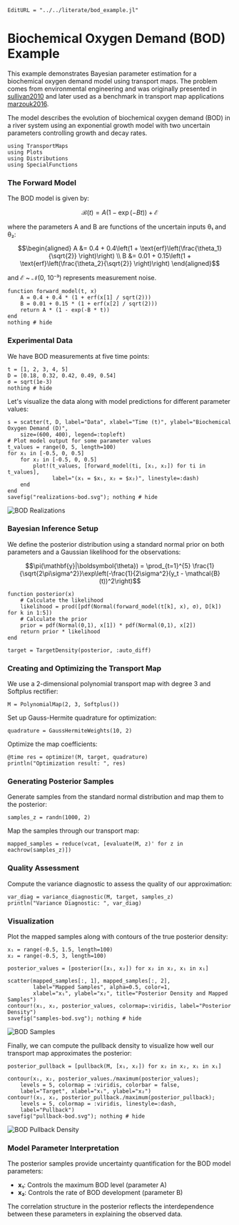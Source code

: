 ```@meta
EditURL = "../../literate/bod_example.jl"
```

# Biochemical Oxygen Demand (BOD) Example

This example demonstrates Bayesian parameter estimation for a biochemical oxygen
demand model using transport maps. The problem comes from environmental engineering
and was originally presented in [sullivan2010](@cite) and later used as a benchmark
in transport map applications [marzouk2016](@cite).

The model describes the evolution of biochemical oxygen demand (BOD) in a river system
using an exponential growth model with two uncertain parameters controlling growth
and decay rates.

````@example bod_example
using TransportMaps
using Plots
using Distributions
using SpecialFunctions
````

### The Forward Model

The BOD model is given by:
```math
\mathcal{B}(t) = A(1-\exp(-Bt))+\mathcal{E}
```
where the parameters A and B are functions of the uncertain inputs θ₁ and θ₂:
```math
\begin{aligned}
A &= 0.4 + 0.4\left(1 + \text{erf}\left(\frac{\theta_1}{\sqrt{2}} \right)\right) \\
B &= 0.01 + 0.15\left(1 + \text{erf}\left(\frac{\theta_2}{\sqrt{2}} \right)\right)
\end{aligned}
```
and ℰ ~ 𝒩(0, 10⁻³) represents measurement noise.

````@example bod_example
function forward_model(t, x)
    A = 0.4 + 0.4 * (1 + erf(x[1] / sqrt(2)))
    B = 0.01 + 0.15 * (1 + erf(x[2] / sqrt(2)))
    return A * (1 - exp(-B * t))
end
nothing # hide
````

### Experimental Data

We have BOD measurements at five time points:

````@example bod_example
t = [1, 2, 3, 4, 5]
D = [0.18, 0.32, 0.42, 0.49, 0.54]
σ = sqrt(1e-3)
nothing # hide
````

Let's visualize the data along with model predictions for different parameter values:

````@example bod_example
s = scatter(t, D, label="Data", xlabel="Time (t)", ylabel="Biochemical Oxygen Demand (D)",
    size=(600, 400), legend=:topleft)
# Plot model output for some parameter values
t_values = range(0, 5, length=100)
for x₁ in [-0.5, 0, 0.5]
    for x₂ in [-0.5, 0, 0.5]
        plot!(t_values, [forward_model(ti, [x₁, x₂]) for ti in t_values],
              label="(x₁ = $x₁, x₂ = $x₂)", linestyle=:dash)
    end
end
savefig("realizations-bod.svg"); nothing # hide
````

![BOD Realizations](realizations-bod.svg)

### Bayesian Inference Setup

We define the posterior distribution using a standard normal prior on both parameters
and a Gaussian likelihood for the observations:
```math
\pi(\mathbf{y}|\boldsymbol{\theta}) = \prod_{t=1}^{5} \frac{1}{\sqrt{2\pi\sigma^2}}\exp\left(-\frac{1}{2\sigma^2}(y_t - \mathcal{B}(t))^2\right)
```

````@example bod_example
function posterior(x)
    # Calculate the likelihood
    likelihood = prod([pdf(Normal(forward_model(t[k], x), σ), D[k]) for k in 1:5])
    # Calculate the prior
    prior = pdf(Normal(0,1), x[1]) * pdf(Normal(0,1), x[2])
    return prior * likelihood
end

target = TargetDensity(posterior, :auto_diff)
````

### Creating and Optimizing the Transport Map

We use a 2-dimensional polynomial transport map with degree 3 and Softplus rectifier:

````@example bod_example
M = PolynomialMap(2, 3, Softplus())
````

Set up Gauss-Hermite quadrature for optimization:

````@example bod_example
quadrature = GaussHermiteWeights(10, 2)
````

Optimize the map coefficients:

````@example bod_example
@time res = optimize!(M, target, quadrature)
println("Optimization result: ", res)
````

### Generating Posterior Samples

Generate samples from the standard normal distribution and map them to the posterior:

````@example bod_example
samples_z = randn(1000, 2)
````

Map the samples through our transport map:

````@example bod_example
mapped_samples = reduce(vcat, [evaluate(M, z)' for z in eachrow(samples_z)])
````

### Quality Assessment

Compute the variance diagnostic to assess the quality of our approximation:

````@example bod_example
var_diag = variance_diagnostic(M, target, samples_z)
println("Variance Diagnostic: ", var_diag)
````

### Visualization

Plot the mapped samples along with contours of the true posterior density:

````@example bod_example
x₁ = range(-0.5, 1.5, length=100)
x₂ = range(-0.5, 3, length=100)

posterior_values = [posterior([x₁, x₂]) for x₂ in x₂, x₁ in x₁]

scatter(mapped_samples[:, 1], mapped_samples[:, 2],
        label="Mapped Samples", alpha=0.5, color=1,
        xlabel="x₁", ylabel="x₂", title="Posterior Density and Mapped Samples")
contour!(x₁, x₂, posterior_values, colormap=:viridis, label="Posterior Density")
savefig("samples-bod.svg"); nothing # hide
````

![BOD Samples](samples-bod.svg)

Finally, we can compute the pullback density to visualize how well our transport map approximates the posterior:

````@example bod_example
posterior_pullback = [pullback(M, [x₁, x₂]) for x₂ in x₂, x₁ in x₁]

contour(x₁, x₂, posterior_values./maximum(posterior_values);
    levels = 5, colormap = :viridis, colorbar = false,
    label="Target", xlabel="x₁", ylabel="x₂")
contour!(x₁, x₂, posterior_pullback./maximum(posterior_pullback);
    levels = 5, colormap = :viridis, linestyle=:dash,
    label="Pullback")
savefig("pullback-bod.svg"); nothing # hide
````

![BOD Pullback Density](pullback-bod.svg)

### Model Parameter Interpretation

The posterior samples provide uncertainty quantification for the BOD model parameters:
- **x₁**: Controls the maximum BOD level (parameter A)
- **x₂**: Controls the rate of BOD development (parameter B)

The correlation structure in the posterior reflects the interdependence between
these parameters in explaining the observed data.

